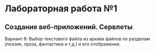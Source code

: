 # Лабораторная работа №1
## Создание веб-приложений. Сервлеты
Вариант 6: Выбор текстового файла из архива файлов по разделам (поэзия, проза, фантастика и т.д.) и его отображение.


